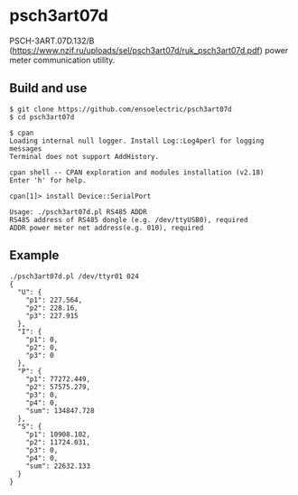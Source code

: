 # psch3art07d

PSCH-3ART.07D.132/B (https://www.nzif.ru/uploads/sel/psch3art07d/ruk_psch3art07d.pdf) power meter communication utility.

## Build and use  
```
$ git clone https://github.com/ensoelectric/psch3art07d
$ cd psch3art07d 
```

```
$ cpan
Loading internal null logger. Install Log::Log4perl for logging messages
Terminal does not support AddHistory.

cpan shell -- CPAN exploration and modules installation (v2.18)
Enter 'h' for help.

cpan[1]> install Device::SerialPort
```

```
Usage: ./psch3art07d.pl RS485 ADDR
RS485 address of RS485 dongle (e.g. /dev/ttyUSB0), required
ADDR power meter net address(e.g. 010), required
```

## Example

```
./psch3art07d.pl /dev/ttyr01 024
{
  "U": {
    "p1": 227.564,
    "p2": 228.16,
    "p3": 227.915
  },
  "I": {
    "p1": 0,
    "p2": 0,
    "p3": 0
  },
  "P": {
    "p1": 77272.449,
    "p2": 57575.279,
    "p3": 0,
    "p4": 0,
    "sum": 134847.728
  },
  "S": {
    "p1": 10908.102,
    "p2": 11724.031,
    "p3": 0,
    "p4": 0,
    "sum": 22632.133
  }
}
```
